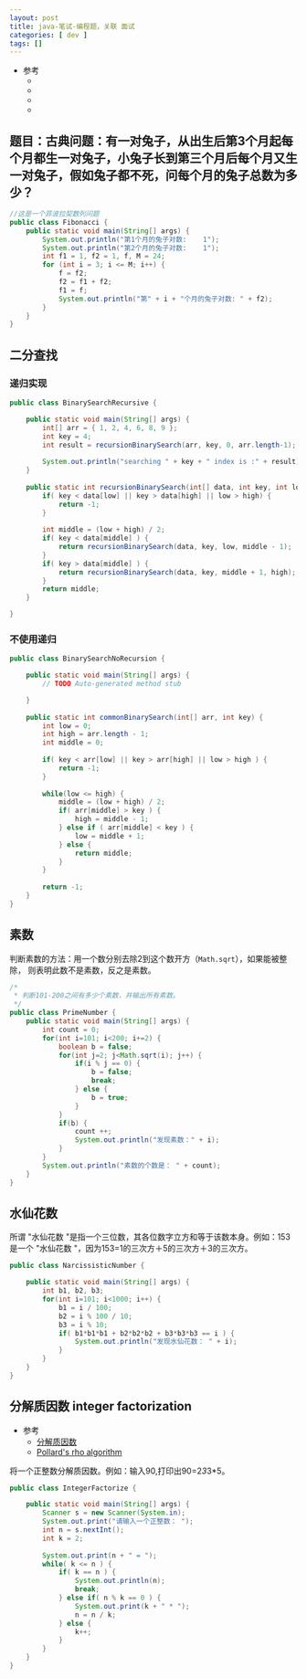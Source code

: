 ```yaml
---
layout: post
title: java-笔试-编程题，关联 面试
categories: [ dev ]
tags: []
---
```


* 参考
  * []()
  * []()
  * []()
  * []()


## 题目：古典问题：有一对兔子，从出生后第3个月起每个月都生一对兔子，小兔子长到第三个月后每个月又生一对兔子，假如兔子都不死，问每个月的兔子总数为多少？ 

~~~java
//这是一个菲波拉契数列问题
public class Fibonacci {
    public static void main(String[] args) {
        System.out.println("第1个月的兔子对数:    1");
        System.out.println("第2个月的兔子对数:    1");
        int f1 = 1, f2 = 1, f, M = 24;
        for (int i = 3; i <= M; i++) {
            f = f2;
            f2 = f1 + f2;
            f1 = f;
            System.out.println("第" + i + "个月的兔子对数: " + f2);
        }
    }
}
~~~


## 二分查找

### 递归实现

~~~java
public class BinarySearchRecursive {

    public static void main(String[] args) {
        int[] arr = { 1, 2, 4, 6, 8, 9 };
        int key = 4;
        int result = recursionBinarySearch(arr, key, 0, arr.length-1);
        
        System.out.println("searching " + key + " index is :" + result);
    }
    
    public static int recursionBinarySearch(int[] data, int key, int low, int high) {
        if( key < data[low] || key > data[high] || low > high) {
            return -1;
        }
        
        int middle = (low + high) / 2;
        if( key < data[middle] ) {
            return recursionBinarySearch(data, key, low, middle - 1);
        }
        if( key > data[middle] ) {
            return recursionBinarySearch(data, key, middle + 1, high);
        }
        return middle;
    }

}
~~~

### 不使用递归

~~~java
public class BinarySearchNoRecursion {

    public static void main(String[] args) {
        // TODO Auto-generated method stub

    }
    
    public static int commonBinarySearch(int[] arr, int key) {
        int low = 0;
        int high = arr.length - 1;
        int middle = 0;
        
        if( key < arr[low] || key > arr[high] || low > high ) {
            return -1;
        }
        
        while(low <= high) {
            middle = (low + high) / 2;
            if( arr[middle] > key ) {
                high = middle - 1;
            } else if ( arr[middle] < key ) {
                low = middle + 1;
            } else {
                return middle;
            }
        }
        
        return -1;
    }
}
~~~



## 素数

判断素数的方法：用一个数分别去除2到这个数开方（`Math.sqrt`），如果能被整除， 则表明此数不是素数，反之是素数。   

~~~java
/*
 * 判断101-200之间有多少个素数，并输出所有素数。
 */
public class PrimeNumber {
    public static void main(String[] args) {
        int count = 0;
        for(int i=101; i<200; i+=2) {
            boolean b = false;
            for(int j=2; j<Math.sqrt(i); j++) {
                if(i % j == 0) {
                    b = false;
                    break;
                } else {
                    b = true;
                }
            }
            if(b) {
                count ++;
                System.out.println("发现素数：" + i);
            }
        }
        System.out.println("素数的个数是： " + count);
    }
}
~~~


## 水仙花数

所谓 "水仙花数 "是指一个三位数，其各位数字立方和等于该数本身。例如：153是一个 "水仙花数 "，因为153=1的三次方＋5的三次方＋3的三次方。

~~~java
public class NarcissisticNumber {

    public static void main(String[] args) {
        int b1, b2, b3;
        for(int i=101; i<1000; i++) {
            b1 = i / 100;
            b2 = i % 100 / 10;
            b3 = i % 10;
            if( b1*b1*b1 + b2*b2*b2 + b3*b3*b3 == i ) {
                System.out.println("发现水仙花数： " + i);
            }
        }
    }
}
~~~


## 分解质因数 integer factorization

* 参考
  * [分解质因数](https://oi-wiki.org/math/number-theory/pollard-rho/)
  * [Pollard's rho algorithm](https://en.wikipedia.org/wiki/Pollard's_rho_algorithm)


将一个正整数分解质因数。例如：输入90,打印出90=2*3*3*5。

~~~java
public class IntegerFactorize {

    public static void main(String[] args) {
        Scanner s = new Scanner(System.in);
        System.out.print("请输入一个正整数： ");
        int n = s.nextInt();
        int k = 2;
        
        System.out.print(n + " = ");
        while( k <= n ) {
            if( k == n ) {
                System.out.println(n);
                break;
            } else if( n % k == 0 ) {
                System.out.print(k + " * ");
                n = n / k;
            } else {
                k++;
            }
        }
    }
}
~~~











































